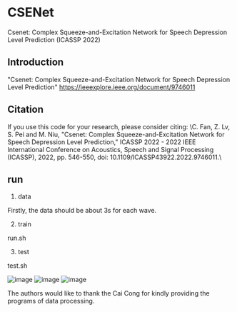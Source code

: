 # CSENet
Csenet: Complex Squeeze-and-Excitation Network for Speech Depression Level Prediction (ICASSP 2022)

## Introduction
"Csenet: Complex Squeeze-and-Excitation Network for Speech Depression Level Prediction"
https://ieeexplore.ieee.org/document/9746011

## Citation
If you use this code for your research, please consider citing:
\\C. Fan, Z. Lv, S. Pei and M. Niu, "Csenet: Complex Squeeze-and-Excitation Network for Speech Depression Level Prediction," 
ICASSP 2022 - 2022 IEEE International Conference on Acoustics, Speech and Signal Processing (ICASSP), 2022, pp. 546-550, 
doi: 10.1109/ICASSP43922.2022.9746011.\\

## run
1. data

Firstly, the data should be about 3s for each wave.

2. train

run.sh

3. test

test.sh

![image](https://user-images.githubusercontent.com/26382648/175199425-f03bbec7-b5e0-4c2b-988f-e79bda8bdb3e.png)
![image](https://user-images.githubusercontent.com/26382648/175199462-c446887d-3833-4f47-a1ed-93dc4a560efd.png)
![image](https://user-images.githubusercontent.com/26382648/175199490-cce70ed2-6217-4521-a986-3c85a84f2adc.png)



The authors would like to thank the Cai Cong for kindly providing the programs of data processing.
